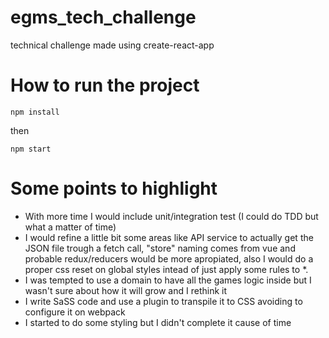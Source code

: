 # egms_tech_challenge
technical challenge made using create-react-app

# How to run the project
```npm install```

then 

```npm start```

# Some points to highlight
- With more time I would include unit/integration test (I could do TDD but what a matter of time)
- I would refine a little bit some areas like API service to actually get the JSON file trough a fetch call, "store" naming comes from vue and probable redux/reducers would be more apropiated, also I would do a proper css reset on global styles intead of just apply some rules to *. 
- I was tempted to use a domain to have all the games logic inside but I wasn't sure about how it will grow and I rethink it
- I write SaSS code and use a plugin to transpile it to CSS avoiding to configure it on webpack
- I started to do some styling but I didn't complete it cause of time


